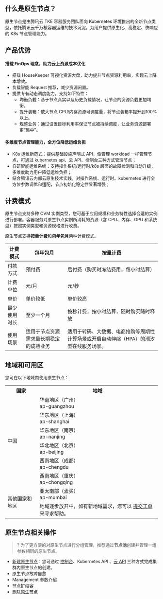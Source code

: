 
## 什么是原生节点？
原生节点是由腾讯云 TKE 容器服务团队面向 Kubernetes 环境推出的全新节点类型，依托腾讯云千万核容器运维的技术沉淀，为用户提供原生化、高稳定、快响应的 K8s 节点管理能力。

 
## 产品优势

#### 搭载 FinOps 理念，助力云上资源成本优化
- 搭载 HouseKeeper 可视化资源大盘，助力提升节点资源利用率，实现云上降本增效。
- 负载智能 Request 推荐，减少资源闲置。
- 提供专有动态调度能力，支持如下特性：
	- 均衡负载：基于节点真实以及历史负载情况，让节点的资源负载更加均衡。
	- 提升装箱：放大节点 CPU/内存资源可调度量，将节点装箱率提升到100%以上。
	- 规整业务：通过设置目标利用率保证节点被持续调度，让业务资源部署更“集中”。

#### 多维度节点管理能力，全方位降低运维负担
- K8s 运维新范式：提供基础设施声明式 API，像管理 workload 一样管理节点，可通过 kubernetes api、云 API、控制台三种方式管理节点；
- 自研智能运维系统：支持操作系统/运行时/k8s 层面的故障检测和自动升级，多维度助力用户降低运维负担；
- 结合腾讯云内部云原生技术实践，对操作系统、运行时、kubernetes 进行全方位参数调优和适配，节点初始化稳定性显著增强；

## 计费模式

原生节点支持多种 CVM 实例类型，您可基于应用规模和业务特性选择合适的实例进行部署。容器服务对原生节点实例所消耗的资源（含 CPU、内存、GPU 和系统盘）按照实例类型和资源规格进行收费。

原生节点支持**按量计费**和**包年包月**两种计费模式。

| **计费模式** | **包年包月**                                   | **按量计费**                                                 |
| -------- | ---------------------------------------------- | ------------------------------------------------------------ |
| 付款方式 | 预付费 | 后付费（购买时冻结费用，每小时结算）      |
| 计费单位 | 元/月 | 元/秒 |
| 单价 | 单价较低 | 单价较高 |
| 最少使用时长 | 至少一个月 | 按秒计费，按小时结算，随时购买随时释放 |
| 使用场景 | 适用于节点资源需求量长期稳定的成熟业务 | 适用于转码、大数据、电商抢购等周期性计算场景或开启自动伸缩（HPA）的潮汐型在线服务场景。 |

 

## 地域和可用区
您可在以下地域内使用原生节点：

<table class="table-striped">
<tbody>
	<tr>
		<th>国家</th>
		<th>地域</th>
	</tr>
	<tr>
		<td rowspan="6">中国</td>
		<td>华南地区（广州）<br> ap-guangzhou</td>
	</tr>
	<tr>
		<td>华东地区（上海）<br> ap-shanghai</td>
	</tr>
	<tr>
		<td>华东地区（南京）<br> ap-nanjing</td>
	</tr>
	<tr>
		<td>华北地区（北京）<br> ap-beijing</td>
	</tr>
	<tr>
		<td>西南地区（成都）<br> ap-chengdu</td>
	</tr>
	<tr>
		<td>西南地区（重庆）<br>ap-chongqing</td>
	</tr>
		<tr>
		<td rowspan="6">其他国家和地区</td>
		<td>亚太南部（孟买）<br> ap-mumbai</td>
	</tr>
		<tr>
		<td>地域逐步放开中，如有新地域需求，您可以 <a href="https://console.cloud.tencent.com/workorder/category">提交工单</a> 来寻求帮助。</td>
	</tr>
</tbody>
</table>	

 

## 原生节点相关操作


>? 为了更方便的对原生节点进行分组管理，推荐通过**节点池**创建并管理一组参数相同的原生节点。

-  [新建原生节点](https://cloud.tencent.com/document/product/457/78198)：您可通过 [控制台](https://console.cloud.tencent.com/tke2)、Kubernetes API 、[云 API](https://cloud.tencent.com/document/product/1278/46696) 三种方式完成集群内原生节点的创建。
-  原生节点故障自愈
-  Management 参数介绍
-  节点扩缩容
-  [删除原生节点](https://cloud.tencent.com/document/product/457/78199)



